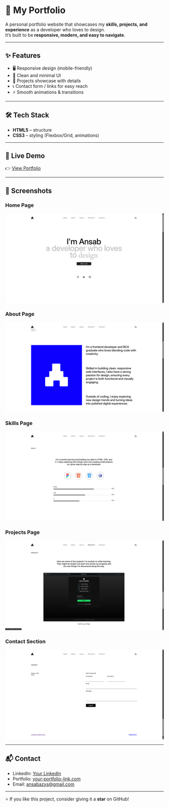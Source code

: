 # 🌟 My Portfolio

A personal portfolio website that showcases my **skills, projects, and experience** as a developer who loves to design.  
It’s built to be **responsive, modern, and easy to navigate**.

---

## ✨ Features
- 🖥️ Responsive design (mobile-friendly)
- 🎨 Clean and minimal UI
- 📂 Projects showcase with details
- 📞 Contact form / links for easy reach
- ⚡ Smooth animations & transitions

---

## 🛠️ Tech Stack
- **HTML5** – structure
- **CSS3** – styling (Flexbox/Grid, animations)

---

## 🚀 Live Demo
👉 [View Portfolio](https://ansabazys.github.io/portfolio/)  

---


## 📸 Screenshots

### Home Page
![Home Screenshot](assets/images/screenshots/home.png)

### About Page
![About Screenshot](assets/images/screenshots/about.png)

### Skills Page
![Skills Screenshot](assets/images/screenshots/skills.png)

### Projects Page
![Projects Screenshot](assets/images/screenshots/projects.png)

### Contact Section
![Contact Screenshot](assets/images/screenshots/contact.png)

---

## 📬 Contact
- LinkedIn: [Your LinkedIn](https://linkedin.com/in/ansabazys)  
- Portfolio: [your-portfolio-link.com](https://your-portfolio-link.com)  
- Email: ansabazys@gmail.com

---
⭐ If you like this project, consider giving it a **star** on GitHub!
